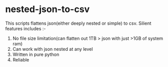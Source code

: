 # nested-json-to-csv
This scripts flattens json(either deeply nested or simple) to csv. Silient features includes :-
1. No file size limitation(can flatten out 1TB > json with just >1GB of system ram)<br>
2. Can work with json nested at any level<br>
3. Written in pure python<br>
4. Reliable

